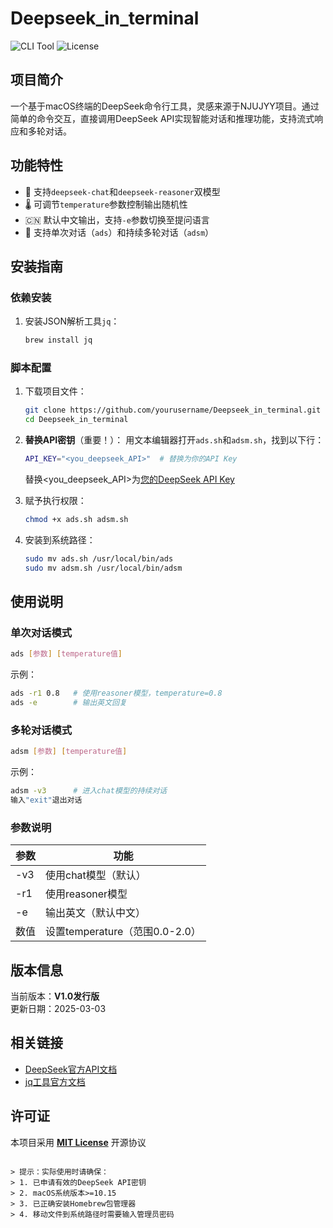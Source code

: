 # Deepseek_in_terminal

![CLI Tool](https://img.shields.io/badge/CLI-Tool-brightgreen) 
![License](https://img.shields.io/badge/License-MIT-blue)

## 项目简介
一个基于macOS终端的DeepSeek命令行工具，灵感来源于NJUJYY项目。通过简单的命令交互，直接调用DeepSeek API实现智能对话和推理功能，支持流式响应和多轮对话。

## 功能特性
- 🚀 支持`deepseek-chat`和`deepseek-reasoner`双模型
- 🌡️ 可调节`temperature`参数控制输出随机性
- 🇨🇳 默认中文输出，支持`-e`参数切换至提问语言
- 💬 支持单次对话（`ads`）和持续多轮对话（`adsm`）

## 安装指南

### 依赖安装
1. 安装JSON解析工具`jq`：
   ```bash
   brew install jq
   ```

### 脚本配置
1. 下载项目文件：
   ```bash
   git clone https://github.com/yourusername/Deepseek_in_terminal.git
   cd Deepseek_in_terminal
   ```

2. **替换API密钥**（重要！）：
   用文本编辑器打开`ads.sh`和`adsm.sh`，找到以下行：
   ```bash
   API_KEY="<you_deepseek_API>"  # 替换为你的API Key
   ```
   替换<you_deepseek_API>为[您的DeepSeek API Key](https://platform.deepseek.com/api-keys)

3. 赋予执行权限：
   ```bash
   chmod +x ads.sh adsm.sh
   ```

4. 安装到系统路径：
   ```bash
   sudo mv ads.sh /usr/local/bin/ads
   sudo mv adsm.sh /usr/local/bin/adsm
   ```

## 使用说明

### 单次对话模式
```bash
ads [参数] [temperature值]
```
示例：
```bash
ads -r1 0.8   # 使用reasoner模型，temperature=0.8
ads -e        # 输出英文回复
```

### 多轮对话模式
```bash
adsm [参数] [temperature值]
```
示例：
```bash
adsm -v3      # 进入chat模型的持续对话
输入"exit"退出对话
```

### 参数说明
| 参数 | 功能                          |
|------|-----------------------------|
| -v3  | 使用chat模型（默认）           |
| -r1  | 使用reasoner模型              |
| -e   | 输出英文（默认中文）           |
| 数值 | 设置temperature（范围0.0-2.0）|



## 版本信息
当前版本：**V1.0发行版**  
更新日期：2025-03-03

## 相关链接
- [DeepSeek官方API文档](https://api-docs.deepseek.com/)
- [jq工具官方文档](https://stedolan.github.io/jq/)

## 许可证
本项目采用 **[MIT License](LICENSE)** 开源协议
```

> 提示：实际使用时请确保：
> 1. 已申请有效的DeepSeek API密钥
> 2. macOS系统版本>=10.15
> 3. 已正确安装Homebrew包管理器
> 4. 移动文件到系统路径时需要输入管理员密码